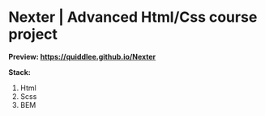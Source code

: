 # Nexter | Advanced Html/Css course project

**Preview: https://quiddlee.github.io/Nexter**

**Stack:**
1. Html
2. Scss
3. BEM  
